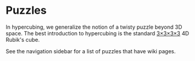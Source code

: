 # Puzzles

In hypercubing, we generalize the notion of a twisty puzzle beyond 3D space. The best introduction to hypercubing is the standard [3×3×3×3](/puzzles/3x3x3x3.md) 4D Rubik's cube.

See the navigation sidebar for a list of puzzles that have wiki pages.
